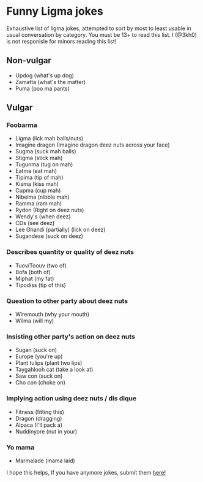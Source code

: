 # Funny Ligma jokes

Exhaustive list of ligma jokes, attempted to sort by most to least usable in usual conversation by category.
You must be 13+ to read this list. I (@3kh0) is not responisle for minors reading this list!

## Non-vulgar

 - Updog (what's up dog)
 - Zamatta (what's the matter)
 - Puma (poo ma pants)

## Vulgar

### Foobarma

 - Ligma (lick mah balls/nuts)
 - Imagine dragon (Imagine dragon deez nuts across your face) 
 - Sugma (suck mah balls)
 - Stigma (stick mah)
 - Tugunma (tug on mah)
 - Eatma (eat mah)
 - Tipima (tip of mah)
 - Kisma (kiss mah)
 - Cupma (cup mah)
 - Nibelma (nibble mah)
 - Ramma (ram mah)
 - Rydon (Right on deez nuts)
 - Wendy's (when deez)
 - CDs (see deez)
 - Lee Ghandi (partially) (lick on deez)
 - Sugandese (suck on deez)

### Describes quantity or quality of deez nuts

 - Tuov/Toouv (two of)
 - Bofa (both of)
 - Miphat (my fat)
 - Tipodiss (tip of this)

### Question to other party about deez nuts

 - Wiremouth (why your mouth)
 - Wilma (will my)

### Insisting other party's action on deez nuts

 - Sugan (suck on)
 - Europe (you're up)
 - Plant tulips (plant two lips)
 - Taygahlooh cat (take a look at)
 - Saw con (suck on)
 - Cho con (choke on)

### Implying action using deez nuts / dis dique

 - Fitness (fitting this)
 - Dragon (dragging)
 - Alpaca (I'll pack a)
 - Nuddinyore (nut in your)


### Yo mama

 - Marmalade (mama laid)

I hope this helps, If you have anymore jokes, submit them [here!](https://github.com/3kh0/ligma-jokes/discussions/2#discussion-3377729)
